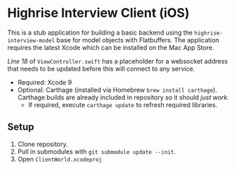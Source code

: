 # Highrise Interview Client (iOS)

This is a stub application for building a basic backend using the `highrise-interview-model` base for model objects with Flatbuffers. The application requires the latest Xcode which can be installed on the Mac App Store.

_Line 18_ of `ViewController.swift` has a placeholder for a websocket address that needs to be updated before this will connect to any service.

- Required: Xcode 9
- Optional: Carthage (installed via Homebrew `brew install carthage`). Carthage builds are already included in repository so it should _just work_.
	- If required, execute `carthage update` to refresh required libraries.

## Setup

1. Clone repository.
2. Pull in submodules with `git submodule update --init`.
3. Open `ClientWorld.xcodeproj`
